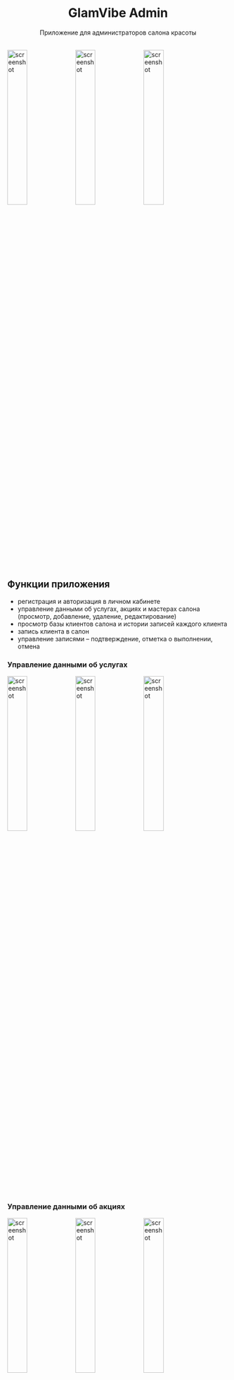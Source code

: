 <h1 align="center">GlamVibe Admin</h1>

<p align="center">
Приложение для администраторов салона красоты
</p>

</br>

<img alt="screenshot" width="30%" src="https://github.com/user-attachments/assets/74634137-8c9f-4d35-93ba-93cedb576b94"/>
<img alt="screenshot" width="30%" src="https://github.com/user-attachments/assets/9f199798-6dd1-46d4-a260-5be6505c6e7f"/>
<img alt="screenshot" width="30%" src="https://github.com/user-attachments/assets/97665abe-a507-4bac-9e0e-6f88649050c1"/>

## Функции приложения
- регистрация и авторизация в личном кабинете
- управление данными об услугах, акциях и мастерах салона (просмотр, добавление, удаление, редактирование)
- просмотр базы клиентов салона и истории записей каждого клиента
- запись клиента в салон
- управление записями – подтверждение, отметка о выполнении, отмена

### Управление данными об услугах
<img alt="screenshot" width="30%" src="https://github.com/user-attachments/assets/95bd3338-4d6d-4067-8985-8301c60893b5"/>
<img alt="screenshot" width="30%" src="https://github.com/user-attachments/assets/2cd39711-5c15-46fc-8d44-c187180cff0b"/>
<img alt="screenshot" width="30%" src="https://github.com/user-attachments/assets/4ca52c5b-bdb9-4d42-876c-834b67745859"/>

### Управление данными об акциях
<img alt="screenshot" width="30%" src="https://github.com/user-attachments/assets/0d25727c-acfb-4875-ae10-5576806e97b9"/>
<img alt="screenshot" width="30%" src="https://github.com/user-attachments/assets/ec7e8eed-e9c6-405e-abe1-7f497afcf9eb"/>
<img alt="screenshot" width="30%" src="https://github.com/user-attachments/assets/c29c2043-569a-4c56-bc34-ed026cc0db55"/>
<img alt="screenshot" width="30%" src="https://github.com/user-attachments/assets/0597a577-306b-4822-8deb-bbde04fef0da"/>
<img alt="screenshot" width="30%" src="https://github.com/user-attachments/assets/ce998985-43d2-4996-a070-e88d5838cd90"/>

### Управление данными о мастерах
<img alt="screenshot" width="30%" src="https://github.com/user-attachments/assets/1e38d01a-c542-4c5c-bbd1-4c71c2b78155"/>
<img alt="screenshot" width="30%" src="https://github.com/user-attachments/assets/8ff79ba9-ea25-411f-8cc4-c1c865f16c27"/>
<img alt="screenshot" width="30%" src="https://github.com/user-attachments/assets/bf9ba3b5-8a3b-48d8-b8b5-1fc2acd8ea8c"/>
<img alt="screenshot" width="30%" src="https://github.com/user-attachments/assets/bbc9b580-9e71-4b53-b00e-f3b8581fcf77"/>
<img alt="screenshot" width="30%" src="https://github.com/user-attachments/assets/bd959781-51ee-4836-9235-fdd9063fa1fb"/>

### Просмотр базы клиентов
<img alt="screenshot" width="30%" src="https://github.com/user-attachments/assets/58d39e3f-e605-47bd-a61f-a797c3625f66"/>
<img alt="screenshot" width="30%" src="https://github.com/user-attachments/assets/3bf357b3-21aa-4d9c-9266-48da7c379cdc"/>
<img alt="screenshot" width="30%" src="https://github.com/user-attachments/assets/9667513e-63ae-4338-90f8-3b72e28e3d41"/>

### Запись клиентов в салон
<img alt="screenshot" width="30%" src="https://github.com/user-attachments/assets/4d21a0ca-baf2-4c6d-9fb5-e9fe3a94fc56"/>
<img alt="screenshot" width="30%" src="https://github.com/user-attachments/assets/c798d763-0704-4f18-adaf-f9f15d378166"/>
<img alt="screenshot" width="30%" src="https://github.com/user-attachments/assets/6952a95c-cf17-4be5-9863-1b8943567e2c"/>

### Управление записями клиентов
<img alt="screenshot" width="30%" src="https://github.com/user-attachments/assets/a8d1e61a-4d58-4a46-97bd-79f6698f9e8b"/>
<img alt="screenshot" width="30%" src="https://github.com/user-attachments/assets/2f0363ee-9a0c-4170-9c7b-80f10c761105"/>
<img alt="screenshot" width="30%" src="https://github.com/user-attachments/assets/ebf47da8-95b4-47ce-9fa5-5e95ff89fe2d"/>
<img alt="screenshot" width="30%" src="https://github.com/user-attachments/assets/8529c1e5-d19c-4819-89eb-adc51ba3f9d8"/>

## Особенности архитектуры
- MVVM
- Single Activity

## Используемые технологии
- Навигация между экранами с помощью Android Navigation
- RecyclerView для списков (услуги, мастера, акции, записи, клиенты)
- Glide для загрузки и обработки изображений
- Retrofit2 для работы с сетью
- Coroutines для асинхронных операций
- Koin для внедрения зависимостей
